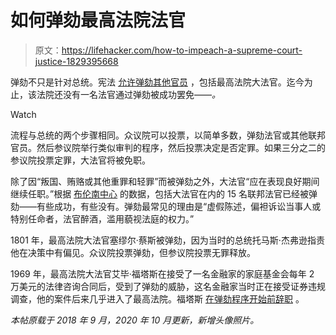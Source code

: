 # 如何弹劾最高法院法官

> 原文：<https://lifehacker.com/how-to-impeach-a-supreme-court-justice-1829395668>

弹劾不只是针对总统。宪法 [允许弹劾其他官员](https://en.wikipedia.org/wiki/Impeachment_in_the_United_States#Federal_officials_impeached) ，包括最高法院大法官。迄今为止，该法院还没有一名法官通过弹劾被成功罢免——*。* 

Watch

流程与总统的两个步骤相同。众议院可以投票，以简单多数，弹劾法官或其他联邦官员。然后参议院举行类似审判的程序，然后投票决定是否定罪。如果三分之二的参议院投票定罪，大法官将被免职。

除了因“叛国、贿赂或其他重罪和轻罪”而被弹劾之外，大法官“应在表现良好期间继续任职。”根据 [布伦南中心](https://www.brennancenter.org/blog/impeachment-and-removal-judges-explainer) 的数据，包括大法官在内的 15 名联邦法官已经被弹劾——有些成功，有些没有。弹劾最常见的理由是“虚假陈述，偏袒诉讼当事人或特别任命者，法官醉酒，滥用藐视法庭的权力。”

1801 年，最高法院大法官塞缪尔·蔡斯被弹劾，因为当时的总统托马斯·杰弗逊指责他在决策中有偏见。众议院投票弹劾，但参议院投票无罪释放。

1969 年，最高法院大法官艾毕·福塔斯在接受了一名金融家的家庭基金会每年 2 万美元的法律咨询合同后，受到了弹劾的威胁，这名金融家当时正在接受证券违规调查，他的案件后来几乎进入了最高法院。福塔斯 [在弹劾程序开始前辞职](https://en.wikipedia.org/wiki/Abe_Fortas) 。

*本帖原载于 2018 年 9 月，2020 年 10 月更新，新增头像照片。*